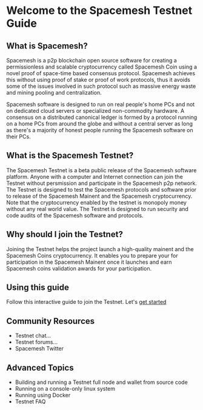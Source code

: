 # Welcome to the Spacemesh Testnet Guide

## What is Spacemesh?
Spacemesh is a p2p blockchain open source software for creating a permissionless and scalable cryptocurrency called Spacemesh Coin using a novel proof of space-time based consensus protocol. Spacemesh achieves this without using proof of stake or proof of work protocols, thus it avoids some of the issues involved in such protocol such as massive energy waste and mining pooling and centralization.

Spacemesh software is designed to run on real people's home PCs and not on dedicated cloud servers or specialized non-commodity hardware. A consensus on a distributed canonical ledger is formed by a protocol running on a home PCs from around the globe and without a central server as long as there's a majority of honest people running the Spacemesh software on their PCs.

## What is the Spacemesh Testnet?
The Spacemesh Testnet is a beta public release of the Spacemesh software platform. Anyone with a computer and Internet connection can join the Testnet without persmission and participate in the Spacemesh p2p network. The Testnet is designed to test the Spacemesh protocols and software prior to release of the Spacemesh Mainent and the Spacemesh cryptocurrency. Note that the cryptocurrency enabled by the testnet is monopoly money without any real world value. The Testnet is designed to run security and code audits of the Spacemesh software and protocols.

## Why should I join the Testnet?
Joining the Testnet helps the project launch a high-quality mainent and the Spacemesh Coins cryptocurrency. It  enables you to prepare your for participation in the Spacemesh Mainent once it launches and earn Spacemesh coins validation awards for your participation.

## Using this guide
Follow this interactive guide to join the Testnet. Let's [get started](install.md)

## Community Resources
- Testnet chat...
- Testnet forums...
- Spacemesh Twitter

## Advanced Topics
- Building and running a Testnet full node and wallet from source code
- Running on a console-only linux system
- Running using Docker
- Testnet FAQ
